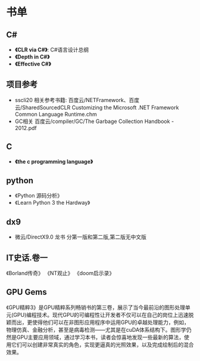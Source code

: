 # 书单


## C#
- __《CLR via C#》__: C#语言设计总纲  
- __《Depth in C#》__
- __《Effective C#》__

## 项目参考
- sscli20
相关参考书籍: 百度云/NETFramework、百度云/SharedSourcedCLR
Customizing the Microsoft .NET Framework Common Language Runtime.chm
- GC相关
百度云/compiler/GC/The Garbage Collection Handbook - 2012.pdf

## C 
- __《the c programming language》__

## python
- 《Python 源码分析》
- 《Learn Python 3 the Hardway》

## dx9
- 微云/DirectX9.0 龙书 分第一版和第二版,第二版无中文版

## IT史话.卷一
《Borland传奇》
《NT观止》
《doom启示录》

## GPU Gems
《GPU精粹3》是GPU精粹系列畅销书的第三卷，展示了当今最前沿的图形处理单元(GPU)编程技术。现代GPU的可编程性让开发者不仅可以在自己的岗位上迅速脱颖而出，更使得他们可以在非图形应用程序中运用GPU的卓越处理能力，例如，物理仿真、金融分析，甚至是病毒检测——尤其是在cuDA体系结构下。图形学仍然是GPU主要应用领域，通过学习本书，读者会惊喜地发现一些最新的算法，使用它们可以创建非常真实的角色，实现更逼真的光照效果，以及完成绘制后的混合效果。



